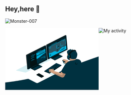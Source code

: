 <h2>Hey,here 👋</h2>
<p align="left">
  <img src="https://komarev.com/ghpvc/?username=Monster-007" alt="Monster-007" />
</p>

![My activity](https://github-readme-stats.vercel.app/api?username=Monster-007&show_icons=true&theme=aura)
<img align="left" alt="GIF" src="https://github.com/Monster-007/Monster-007/blob/master/code.gif?raw=true" width="300" height="200" />
